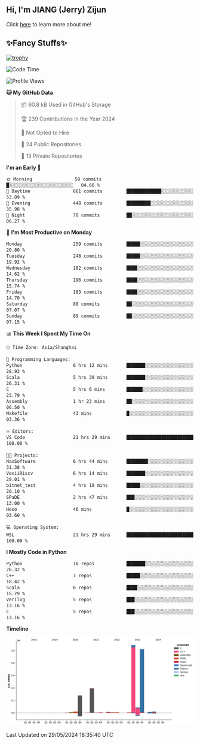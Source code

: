 ## Hi, I'm JIANG (Jerry) Zijun

Click [here](https://jzjerry.github.io/about/) to learn more about me!

## ✨Fancy Stuffs✨
[![trophy](https://github-profile-trophy.vercel.app/?username=jzjerry&theme=onedark)](https://github.com/ryo-ma/github-profile-trophy)
<!--START_SECTION:waka-->
![Code Time](http://img.shields.io/badge/Code%20Time-494%20hrs%2059%20mins-blue)

![Profile Views](http://img.shields.io/badge/Profile%20Views-0-blue)

**🐱 My GitHub Data** 

> 📦 60.8 kB Used in GitHub's Storage 
 > 
> 🏆 239 Contributions in the Year 2024
 > 
> 🚫 Not Opted to Hire
 > 
> 📜 24 Public Repositories 
 > 
> 🔑 13 Private Repositories 
 > 
**I'm an Early 🐤** 

```text
🌞 Morning                58 commits          █░░░░░░░░░░░░░░░░░░░░░░░░   04.66 % 
🌆 Daytime                661 commits         █████████████░░░░░░░░░░░░   53.09 % 
🌃 Evening                448 commits         █████████░░░░░░░░░░░░░░░░   35.98 % 
🌙 Night                  78 commits          ██░░░░░░░░░░░░░░░░░░░░░░░   06.27 % 
```
📅 **I'm Most Productive on Monday** 

```text
Monday                   259 commits         █████░░░░░░░░░░░░░░░░░░░░   20.80 % 
Tuesday                  248 commits         █████░░░░░░░░░░░░░░░░░░░░   19.92 % 
Wednesday                182 commits         ████░░░░░░░░░░░░░░░░░░░░░   14.62 % 
Thursday                 196 commits         ████░░░░░░░░░░░░░░░░░░░░░   15.74 % 
Friday                   183 commits         ████░░░░░░░░░░░░░░░░░░░░░   14.70 % 
Saturday                 88 commits          ██░░░░░░░░░░░░░░░░░░░░░░░   07.07 % 
Sunday                   89 commits          ██░░░░░░░░░░░░░░░░░░░░░░░   07.15 % 
```


📊 **This Week I Spent My Time On** 

```text
🕑︎ Time Zone: Asia/Shanghai

💬 Programming Languages: 
Python                   6 hrs 12 mins       ███████░░░░░░░░░░░░░░░░░░   28.93 % 
Scala                    5 hrs 39 mins       ███████░░░░░░░░░░░░░░░░░░   26.31 % 
C                        5 hrs 6 mins        ██████░░░░░░░░░░░░░░░░░░░   23.79 % 
Assembly                 1 hr 23 mins        ██░░░░░░░░░░░░░░░░░░░░░░░   06.50 % 
Makefile                 43 mins             █░░░░░░░░░░░░░░░░░░░░░░░░   03.36 % 

🔥 Editors: 
VS Code                  21 hrs 29 mins      █████████████████████████   100.00 % 

🐱‍💻 Projects: 
NaxSoftware              6 hrs 44 mins       ████████░░░░░░░░░░░░░░░░░   31.38 % 
VexiiRiscv               6 hrs 14 mins       ███████░░░░░░░░░░░░░░░░░░   29.01 % 
bitnet_test              4 hrs 19 mins       █████░░░░░░░░░░░░░░░░░░░░   20.10 % 
SPaDE                    2 hrs 47 mins       ███░░░░░░░░░░░░░░░░░░░░░░   13.00 % 
Hexo                     46 mins             █░░░░░░░░░░░░░░░░░░░░░░░░   03.60 % 

💻 Operating System: 
WSL                      21 hrs 29 mins      █████████████████████████   100.00 % 
```

**I Mostly Code in Python** 

```text
Python                   10 repos            ███████░░░░░░░░░░░░░░░░░░   26.32 % 
C++                      7 repos             █████░░░░░░░░░░░░░░░░░░░░   18.42 % 
Scala                    6 repos             ████░░░░░░░░░░░░░░░░░░░░░   15.79 % 
Verilog                  5 repos             ███░░░░░░░░░░░░░░░░░░░░░░   13.16 % 
C                        5 repos             ███░░░░░░░░░░░░░░░░░░░░░░   13.16 % 
```



**Timeline**

![Lines of Code chart](https://raw.githubusercontent.com/Jzjerry/Jzjerry/main/assets/bar_graph.png)


 Last Updated on 29/05/2024 18:35:40 UTC
<!--END_SECTION:waka-->
